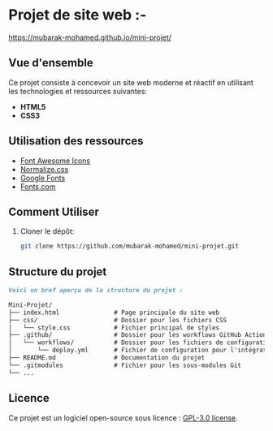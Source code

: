 # Projet de site web :-

https://mubarak-mohamed.github.io/mini-projet/

## Vue d'ensemble
Ce projet consiste à concevoir un site web moderne et réactif en utilisant les technologies et ressources suivantes:
- **HTML5**
- **CSS3**
  
## Utilisation des ressources
- [Font Awesome Icons](https://fontawesome.com/v5.15/icons/cog?style=solid)
- [Normalize.css](https://necolas.github.io/normalize.css/)
- [Google Fonts](https://fonts.gstatic.com)
- [Fonts.com](https://www.fonts.com/)

## Comment Utiliser
1. Cloner le dépôt:
   ```bash
   git clone https://github.com/mubarak-mohamed/mini-projet.git
   ```

## Structure du projet
```markdown
Voici un bref aperçu de la structure du projet :

Mini-Projet/
├── index.html               # Page principale du site web
├── css/                     # Dossier pour les fichiers CSS
│   └── style.css            # Fichier principal de styles
├── .github/                 # Dossier pour les workflows GitHub Actions
│   └── workflows/           # Dossier pour les fichiers de configuration CI/CD
│       └── deploy.yml       # Fichier de configuration pour l'intégration continue
├── README.md                # Documentation du projet
└── .gitmodules              # Fichier pour les sous-modules Git 
└── ...
```

## Licence

Ce projet est un logiciel open-source sous licence : [GPL-3.0 license](https://github.com/mubarak-mohamed/mini-projet/blob/main/LICENSE.txt).